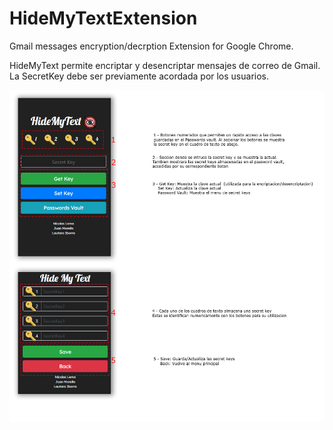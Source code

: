 # HideMyTextExtension
Gmail messages encryption/decrption Extension for Google Chrome.

HideMyText permite encriptar y desencriptar mensajes de correo de Gmail.
La SecretKey debe ser previamente acordada por los usuarios.

 ![alt text](https://raw.githubusercontent.com/nicolaslema2710/HideMyTextExtension/master/guia.jpg)
